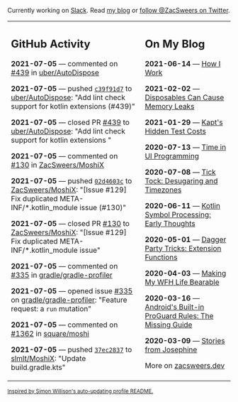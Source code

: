 Currently working on [Slack](https://slack.com/). Read [my blog](https://zacsweers.dev/) or [follow @ZacSweers on Twitter](https://twitter.com/ZacSweers).

<table><tr><td valign="top" width="60%">

## GitHub Activity
<!-- githubActivity starts -->
**2021-07-05** — commented on [#439](https://github.com/uber/AutoDispose/pull/439#issuecomment-874397483) in [uber/AutoDispose](https://api.github.com/repos/uber/AutoDispose)

**2021-07-05** — pushed [`c39f91d7`](https://github.com/uber/AutoDispose/commit/c39f91d7310e55ceb171bfe0800a79f2e6a3e75a) to [uber/AutoDispose](https://api.github.com/repos/uber/AutoDispose): "Add lint check support for kotlin extensions  (#439)"

**2021-07-05** — closed PR [#439](https://api.github.com/repos/uber/AutoDispose/pulls/439) to [uber/AutoDispose](https://api.github.com/repos/uber/AutoDispose): "Add lint check support for kotlin extensions "

**2021-07-05** — commented on [#130](https://github.com/ZacSweers/MoshiX/pull/130#issuecomment-874347244) in [ZacSweers/MoshiX](https://api.github.com/repos/ZacSweers/MoshiX)

**2021-07-05** — pushed [`02d4603c`](https://github.com/ZacSweers/MoshiX/commit/02d4603c28e94fe0850e71761e8d1709bcbe54f0) to [ZacSweers/MoshiX](https://api.github.com/repos/ZacSweers/MoshiX): "[Issue #129] Fix duplicated META-INF/*.kotlin_module  issue (#130)"

**2021-07-05** — closed PR [#130](https://api.github.com/repos/ZacSweers/MoshiX/pulls/130) to [ZacSweers/MoshiX](https://api.github.com/repos/ZacSweers/MoshiX): "[Issue #129] Fix duplicated META-INF/*.kotlin_module  issue"

**2021-07-05** — commented on [#335](https://github.com/gradle/gradle-profiler/issues/335#issuecomment-874298746) in [gradle/gradle-profiler](https://api.github.com/repos/gradle/gradle-profiler)

**2021-07-05** — opened issue [#335](https://api.github.com/repos/gradle/gradle-profiler/issues/335) on [gradle/gradle-profiler](https://api.github.com/repos/gradle/gradle-profiler): "Feature request: a `run` mutation"

**2021-07-05** — commented on [#1362](https://github.com/square/moshi/issues/1362#issuecomment-874293817) in [square/moshi](https://api.github.com/repos/square/moshi)

**2021-07-05** — pushed [`37ec2837`](https://github.com/slmlt/MoshiX/commit/37ec283734c5674c3cfc6a8ced33bf5a8392080b) to [slmlt/MoshiX](https://api.github.com/repos/slmlt/MoshiX): "Update build.gradle.kts"
<!-- githubActivity ends -->
</td><td valign="top" width="40%">

## On My Blog
<!-- blog starts -->
**2021-06-14** — [How I Work](https://www.zacsweers.dev/how-i-work/)

**2021-02-02** — [Disposables Can Cause Memory Leaks](https://www.zacsweers.dev/disposables-can-cause-memory-leaks/)

**2021-01-29** — [Kapt's Hidden Test Costs](https://www.zacsweers.dev/kapts-hidden-test-costs/)

**2020-07-13** — [Time in UI Programming](https://www.zacsweers.dev/time-in-ui/)

**2020-07-08** — [Tick Tock: Desugaring and Timezones](https://www.zacsweers.dev/ticktock-desugaring-timezones/)

**2020-06-11** — [Kotlin Symbol Processing: Early Thoughts](https://www.zacsweers.dev/kotlin-symbol-processor-early-thoughts/)

**2020-05-01** — [Dagger Party Tricks: Extension Functions](https://www.zacsweers.dev/dagger-party-tricks-extension-functions/)

**2020-04-03** — [Making My WFH Life Bearable](https://www.zacsweers.dev/making-wfh-life-bearable/)

**2020-03-16** — [Android's Built-in ProGuard Rules: The Missing Guide](https://www.zacsweers.dev/android-proguard-rules/)

**2020-03-09** — [Stories from Josephine](https://www.zacsweers.dev/stories-from-josephine/)
<!-- blog ends -->
More on [zacsweers.dev](https://zacsweers.dev/)
</td></tr></table>

<sub><a href="https://simonwillison.net/2020/Jul/10/self-updating-profile-readme/">Inspired by Simon Willison's auto-updating profile README.</a></sub>